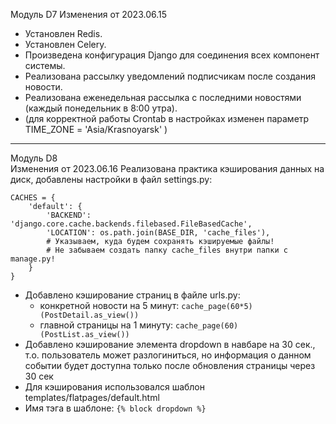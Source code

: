 Модуль D7 
Изменения от 2023.06.15
- Установлен Redis.
- Установлен Celery.
- Произведена конфигурация Django для соединения всех компонент системы.
- Реализована рассылку уведомлений подписчикам после создания новости.
- Реализована еженедельная рассылка с последними новостями (каждый понедельник в 8:00 утра).
- (для корректной работы Crontab в настройках изменен параметр TIME_ZONE = 'Asia/Krasnoyarsk' )
***
Модуль D8   
Изменения от 2023.06.16
Реализована практика кэширования данных на диск,
добавлены настройки в файл settings.py:
```
CACHES = {
    'default': {
        'BACKEND': 'django.core.cache.backends.filebased.FileBasedCache',
        'LOCATION': os.path.join(BASE_DIR, 'cache_files'),
        # Указываем, куда будем сохранять кэшируемые файлы!
        # Не забываем создать папку cache_files внутри папки с manage.py!
    }
}
```

- Добавлено кэширование страниц в файле urls.py:
  - конкретной новости на 5 минут: ```cache_page(60*5)(PostDetail.as_view())```
  - главной страницы на 1 минуту: ```cache_page(60)(PostList.as_view())```
- Добавлено кэширование элемента dropdown в навбаре на 30 сек., т.о. пользователь может разлогиниться, но информация о данном событии
  будет доступна только после обновления страницы через 30 сек
- Для кэширования использовался шаблон templates/flatpages/default.html
- Имя тэга в шаблоне: ```{% block dropdown %}```